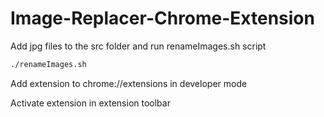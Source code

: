 ﻿# Image-Replacer-Chrome-Extension

Add jpg files to the src folder and run renameImages.sh script

```bash
./renameImages.sh
```

Add extension to chrome://extensions in developer mode

Activate extension in extension toolbar 
